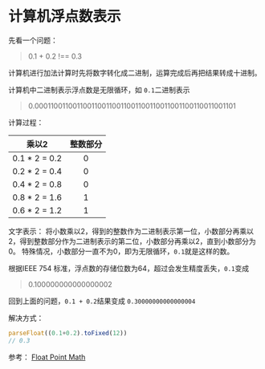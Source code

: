 # 计算机浮点数表示

先看一个问题：
> 0.1 + 0.2 !== 0.3

计算机进行加法计算时先将数字转化成二进制，运算完成后再把结果转成十进制。

计算机中二进制表示浮点数是无限循环，如 `0.1`二进制表示

> 0.0001100110011001100110011001100110011001100110011001101

计算过程：

| 乘以2 | 整数部分 |
| :----: | :----: |
| 0.1 * 2 = 0.2 | 0 |
| 0.2 * 2 = 0.4 | 0 |
| 0.4 * 2 = 0.8 | 0 |
| 0.8 * 2 = 1.6 | 1 |
| 0.6 * 2 = 1.2 | 1 |

文字表示：
将小数乘以2，得到的整数作为二进制表示第一位，小数部分再乘以2，得到整数部分作为二进制表示的第二位，小数部分再乘以2，直到小数部分为0。
特殊情况，小数部分一直不为0，即为无限循环，`0.1`就是这样的数。

根据IEEE 754 标准，浮点数的存储位数为64，超过会发生精度丢失，`0.1`变成

> 0.100000000000000002

回到上面的问题，`0.1 + 0.2`结果变成 `0.30000000000000004`

解决方式：
```javascript
parseFloat((0.1+0.2).toFixed(12))
// 0.3
```

参考：
[Float Point Math](http://0.30000000000000004.com/)

